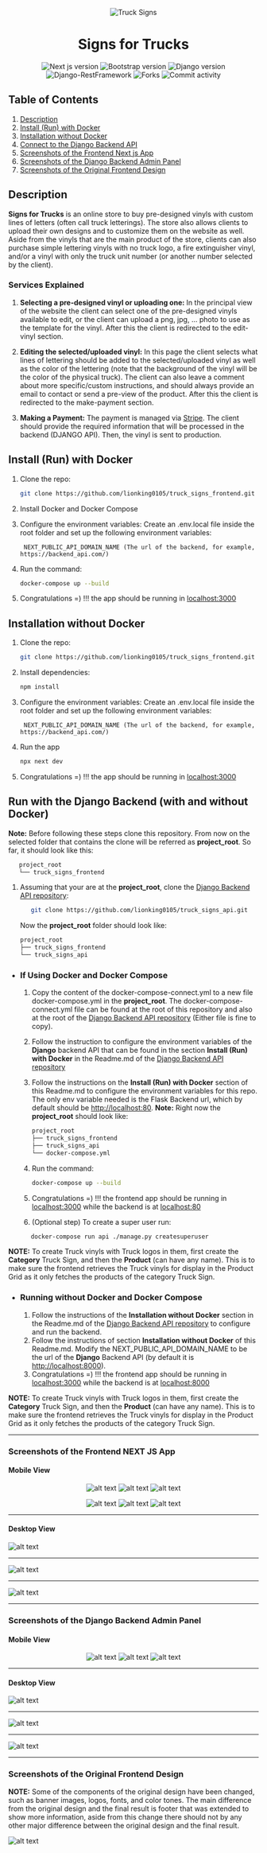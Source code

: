 <div align="center">

![Truck Signs](./screenshots/Truck_Signs_logo.png)

# Signs for Trucks

![Next js version](https://img.shields.io/badge/NEXT_js-12.1.0-4c566a?logo=next.js&&longCache=truelogoColor=white&colorB=pink&style=flat-square&colorA=4c566a) ![Bootstrap version](https://img.shields.io/badge/Bootstrap-5.0.2-4c566a?logo=bootstrap&&longCache=true&logoColor=white&colorB=pink&style=flat-square&colorA=4c566a) ![Django version](https://img.shields.io/badge/Django-2.2.8-4c566a?logo=django&&longCache=truelogoColor=white&colorB=pink&style=flat-square&colorA=4c566a) ![Django-RestFramework](https://img.shields.io/badge/Django_Rest_Framework-3.12.4-red.svg?longCache=true&style=flat-square&logo=django&logoColor=white&colorA=4c566a&colorB=pink) ![Forks](https://img.shields.io/github/forks/lionking0105/truck_signs_frontend?&&longCache=true&logoColor=white&colorB=yellow&style=flat-square&colorA=4c566a) ![Commit activity](https://img.shields.io/github/commit-activity/y/lionking0105/truck_signs_frontend/master?&&longCache=true&logoColor=white&colorB=green&style=flat-square&colorA=4c566a)


</div>



## Table of Contents

1. [Description](#introduction)
1. [Install (Run) with Docker](#docker)
1. [Installation without Docker](#installation)
1. [Connect to the Django Backend API](#connect_backend)
1. [Screenshots of the Frontend Next js App](#screenshots_frontend)
1. [Screenshots of the Django Backend Admin Panel](#screenshots)
1. [Screenshots of the Original Frontend Design](#screenshots_original)

<a name="introduction"></a>
## Description
__Signs for Trucks__ is an online store to buy pre-designed vinyls with custom lines of letters (often call truck letterings). The store also allows clients to upload their own designs and to customize them on the website as well. Aside from the vinyls that are the main product of the store, clients can also purchase simple lettering vinyls with no truck logo, a fire extinguisher vinyl, and/or a vinyl with only the truck unit number (or another number selected by the client).

### Services Explained

1. __Selecting a pre-designed vinyl or uploading one:__ In the principal view of the website the client can select one of the pre-designed vinyls available to edit, or the client can upload a png, jpg, ... photo to use as the template for the vinyl. After this the client is redirected to the edit-vinyl section.

2. __Editing the selected/uploaded vinyl:__ In this page the client selects what lines of lettering should be added to the selected/uploaded vinyl as well as the color of the lettering (note that the background of the vinyl will be the color of the physical truck). The client can also leave a comment about more specific/custom instructions, and should always provide an email to contact or send a pre-view of the product. After this the client is redirected to the make-payment section.

3. __Making a Payment:__ The payment is managed via [Stripe](https://stripe.com/). The client should provide the required information that will be processed in the backend (DJANGO API). Then, the vinyl is sent to production.

<a name="docker"></a>
## Install (Run) with Docker

1. Clone the repo:

   ```bash
   git clone https://github.com/lionking0105/truck_signs_frontend.git
   ```

1. Install Docker and Docker Compose

1. Configure the environment variables: Create an .env.local file inside the root folder and set up the following environment variables:

   ```text
    NEXT_PUBLIC_API_DOMAIN_NAME (The url of the backend, for example, https://backend_api.com/)
   ```

1. Run the command:

   ```bash
   docker-compose up --build
   ```

1. Congratulations =) !!! the app should be running in [localhost:3000](http://localhost:3000)


<a name="installation"></a>

## Installation without Docker

1. Clone the repo:

   ```bash
   git clone https://github.com/lionking0105/truck_signs_frontend.git
   ```

1. Install dependencies:
   ```bash
   npm install
   ```

1. Configure the environment variables: Create an .env.local file inside the root folder and set up the following environment variables:

   ```text
    NEXT_PUBLIC_API_DOMAIN_NAME (The url of the backend, for example, https://backend_api.com/)
   ```

1. Run the app

   ```bash
   npx next dev
   ```

1. Congratulations =) !!! the app should be running in [localhost:3000](http://localhost:3000)





<a name="connect_backend"></a>
## Run with the Django Backend (with and without Docker)

__Note:__ Before following these steps clone this repository. From now on the selected folder that contains the clone will be referred as __project_root__. So far, it should look like this:
   ```sh
      project_root
      └── truck_signs_frontend
   ```

1. Assuming that your are at the __project_root__, clone the [Django Backend API repository](https://github.com/lionking0105/truck_signs_api):
   ```sh
      git clone https://github.com/lionking0105/truck_signs_api.git
   ```
   Now the __project_root__ folder should look like:
      ```sh
      project_root
      ├── truck_signs_frontend
      └── truck_signs_api
   ```

- ### If Using Docker and Docker Compose
   1. Copy the content of the docker-compose-connect.yml to a new file docker-compose.yml in the __project_root__. The docker-compose-connect.yml file can be found at the root of this repository and also at the root of the [Django Backend API repository](https://github.com/lionking0105/truck_signs_api) (Either file is fine to copy).
   1. Follow the instruction to configure the environment variables of the __Django__ backend API that can be found in the section __Install (Run) with Docker__ in the Readme.md of the [Django Backend API repository](https://github.com/lionking0105/truck_signs_api)
   1. Follow the instructions on the __Install (Run) with Docker__ section of this Readme.md to configure the environment variables for this repo. The only env variable needed is the Flask Backend url, which by default should be [http://localhost:80](http://localhost:80).
   __Note:__ Right now the __project_root__ should look like:
         ```sh
         project_root
         ├── truck_signs_frontend
         ├── truck_signs_api
         └── docker-compose.yml
      ```

   1. Run the command:

      ```bash
      docker-compose up --build
      ```

   1. Congratulations =) !!! the frontend app should be running in [localhost:3000](http://localhost:3000) while the backend is at [localhost:80](http://localhost:80)

   1. (Optional step) To create a super user run:
   ```bash
      docker-compose run api ./manage.py createsuperuser
   ```

__NOTE:__ To create Truck vinyls with Truck logos in them, first create the __Category__ Truck Sign, and then the __Product__ (can have any name). This is to make sure the frontend retrieves the Truck vinyls for display in the Product Grid as it only fetches the products of the category Truck Sign.


- ### Running without Docker and Docker Compose
   1. Follow the instructions of the __Installation without Docker__ section in the Readme.md of the [Django Backend API repository](https://github.com/lionking0105/truck_signs_api) to configure and run the backend.
   1. Follow the instructions of section __Installation without Docker__ of this Readme.md. Modify the NEXT_PUBLIC_API_DOMAIN_NAME to be the url of the __Django__ Backend API (by default it is [http://localhost:8000](http://localhost:8000)).
   1. Congratulations =) !!! the frontend app should be running in [localhost:3000](http://localhost:3000) while the backend is at [localhost:8000](http://localhost:8000)


__NOTE:__ To create Truck vinyls with Truck logos in them, first create the __Category__ Truck Sign, and then the __Product__ (can have any name). This is to make sure the frontend retrieves the Truck vinyls for display in the Product Grid as it only fetches the products of the category Truck Sign.

---



<a name="screenshots_frontend"></a>

### Screenshots of the Frontend NEXT JS App

#### Mobile View

<div align="center">

![alt text](./screenshots/Landing_Website_Mobile.png) ![alt text](./screenshots/Logo_Grid_Mobile_1.png) ![alt text](./screenshots/Pricing_Grid_Mobile.png)

</div>

<div align="center">

![alt text](./screenshots/Logo_Detail_Mobile.png) ![alt text](./screenshots/Logo_Grid_Mobile_2.png) ![alt text](./screenshots/Logo_Detail_Form_Mobile.png)

</div>

---
#### Desktop View

![alt text](./screenshots/Logo_Grid.png)

---

![alt text](./screenshots/Logo_Detail.png)

---

![alt text](./screenshots/Pricing_Grid.png)

---

<a name="screenshots"></a>

### Screenshots of the Django Backend Admin Panel

#### Mobile View

<div align="center">

![alt text](./screenshots/Admin_Panel_View_Mobile.png)  ![alt text](./screenshots/Admin_Panel_View_Mobile_2.png) ![alt text](./screenshots/Admin_Panel_View_Mobile_3.png)

</div>

---

#### Desktop View

![alt text](./screenshots/Admin_Panel_View.png)

---

![alt text](./screenshots/Admin_Panel_View_2.png)

---

![alt text](./screenshots/Admin_Panel_View_3.png)


---

<a name="screenshots_original"></a>

### Screenshots of the Original Frontend Design

__NOTE:__ Some of the components of the original design have been changed, such as banner images, logos, fonts, and color tones. The main difference from the original design and the final result is footer that was extended to show more information, aside from this change there should not by any other major difference between the original design and the final result.

![alt text](./public/images/website.jpg)
